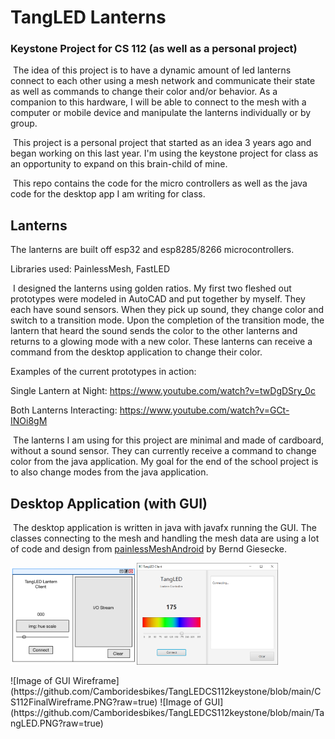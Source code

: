 # TangLED Lanterns

### 	Keystone Project for CS 112 (as well as a personal project)

​		The idea of this project is to have a dynamic amount of led lanterns connect to each other using a mesh network and communicate their state as well as commands to change their color and/or behavior. As a companion to this hardware, I will be able to connect to the mesh with a computer or mobile device and manipulate the lanterns individually or by group.

​	This project is a personal project that started as an idea 3 years ago and began working on this last year. I'm using the keystone project for class as an opportunity to expand on this brain-child of mine. 

​	This repo contains the code for the micro controllers as well as the java code for the desktop app I am writing for class.

## Lanterns

The lanterns are built off esp32 and esp8285/8266 microcontrollers. 

Libraries used: PainlessMesh, FastLED

​	I designed the lanterns using golden ratios. My first two fleshed out prototypes were modeled in AutoCAD and put together by myself.  They each have sound sensors. When they pick up sound, they change color and switch to a transition mode. Upon the completion of the transition mode, the lantern that heard the sound sends the color to the other lanterns and returns to a glowing mode with a new color. These lanterns can receive a command from the desktop application to change their color.

Examples of the current prototypes in action:

 Single Lantern at Night: https://www.youtube.com/watch?v=twDgDSry_0c

Both Lanterns Interacting: https://www.youtube.com/watch?v=GCt-INOi8gM



​	The lanterns I am using for this project are minimal and made of cardboard, without a sound sensor. They can currently receive a command to change color from the java application. My goal for the end of the school project is to also change modes from the java application.



## Desktop Application (with GUI)

​	The desktop application is written in java with javafx running the GUI. The classes connecting to the mesh and handling the mesh data are using a lot of code and design from [painlessMeshAndroid](https://gitlab.com/painlessMesh/painlessmesh_android) by Bernd Giesecke.

<p float="left">
    <img src="https://github.com/Camboridesbikes/TangLEDCS112keystone/blob/main/CS112FinalWireframe.png" alt="Image of GUI Wireframe" width="40%" /><img src="https://github.com/Camboridesbikes/TangLEDCS112keystone/blob/main/TangLED.PNG?raw=true" alt="Image of GUI" width="45%"/>
    
</p>
![Image of GUI Wireframe](https://github.com/Camboridesbikes/TangLEDCS112keystone/blob/main/CS112FinalWireframe.PNG?raw=true)
![Image of GUI](https://github.com/Camboridesbikes/TangLEDCS112keystone/blob/main/TangLED.PNG?raw=true)


